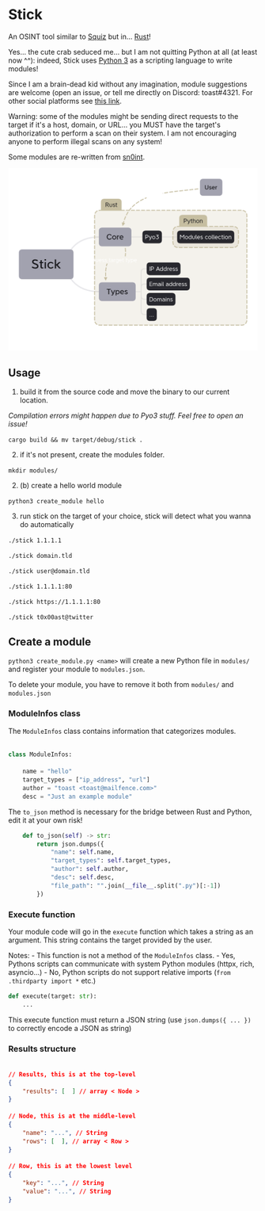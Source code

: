 # Stick

An OSINT tool similar to [Squiz](https://github.com/traumatism/squiz) but in... [Rust](https://rust-lang.org)!

Yes... the cute crab seduced me... but I am not quitting Python at all (at least now ^^): indeed, Stick uses [Python 3](https://python.org/) as a scripting language to write modules!

Since I am a brain-dead kid without any imagination, module suggestions are welcome (open an issue, or tell me directly on Discord: toast#4321. For other social platforms see [this link](https://traumatism.github.io/).

Warning: some of the modules might be sending direct requests to the target if it's a host, domain, or URL... you MUST have the target's authorization to perform a scan on their system. I am not encouraging anyone to perform illegal scans on any system!

Some modules are re-written from [sn0int](https://sn0int.com).

![](./assets/mindmap-b.png)

## Usage

1. build it from the source code and move the binary to our current location.

_Compilation errors might happen due to Pyo3 stuff. Feel free to open an issue!_

`cargo build && mv target/debug/stick .`

2. if it's not present, create the modules folder.

`mkdir modules/`

2. (b) create a hello world module

`python3 create_module hello`

3. run stick on the target of your choice, stick will detect what you wanna do automatically

`./stick 1.1.1.1`

`./stick domain.tld`

`./stick user@domain.tld`

`./stick 1.1.1.1:80`

`./stick https://1.1.1.1:80`

`./stick t0x00ast@twitter`

## Create a module

`python3 create_module.py <name>` will create a new Python file in `modules/` and register your module to `modules.json`.

To delete your module, you have to remove it both from `modules/` and `modules.json`

### ModuleInfos class

The `ModuleInfos` class contains information that categorizes modules.

```python

class ModuleInfos:

    name = "hello"
    target_types = ["ip_address", "url"]
    author = "toast <toast@mailfence.com>"
    desc = "Just an example module"

```

The `to_json` method is necessary for the bridge between Rust and Python, edit it at your own risk!

```python
    def to_json(self) -> str:
        return json.dumps({
            "name": self.name,
            "target_types": self.target_types,
            "author": self.author,
            "desc": self.desc,
            "file_path": "".join(__file__.split(".py")[:-1])
        })
```

### Execute function

Your module code will go in the `execute` function which takes a string as an argument. This string contains the target provided by the user.

Notes:
    - This function is not a method of the `ModuleInfos` class.
    - Yes, Pythons scripts can communicate with system Python modules (httpx, rich, asyncio...)
    - No, Python scripts do not support relative imports (`from .thirdparty import *` etc.)

```python
def execute(target: str):
    ...
```

This execute function must return a JSON string (use `json.dumps({ ... })` to correctly encode a JSON as string)

### Results structure


```json

// Results, this is at the top-level
{
    "results": [  ] // array < Node >
}

// Node, this is at the middle-level
{
    "name": "...", // String
    "rows": [  ], // array < Row >
}

// Row, this is at the lowest level
{
    "key": "...", // String
    "value": "...", // String
}

```
